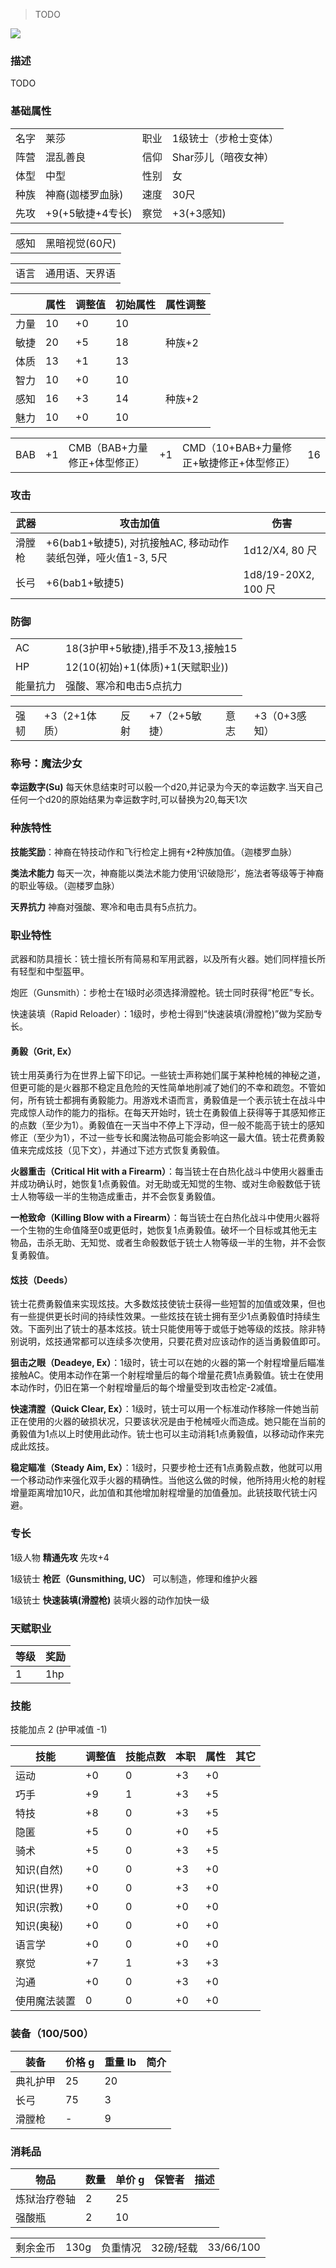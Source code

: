 > TODO

![](../../../res/avatar/莱莎.jpg)

### 描述

TODO

### 基础属性

<table>
  <tr>
      <td>名字</td>
      <td>莱莎</td>
      <td>职业</td>
      <td>1级铳士（步枪士变体）</td>
  </tr>
  <tr>
      <td>阵营</td>
      <td>混乱善良</td>
      <td>信仰</td>
      <td>Shar莎儿（暗夜女神）</td>
  </tr>
  <tr>
      <td>体型</td>
      <td>中型</td>
      <td>性别</td>
      <td>女</td>
  </tr>
  <tr>
      <td>种族</td>
      <td>神裔(迦楼罗血脉)</td>
      <td>速度</td>
      <td>30尺</td>
  </tr>
  <tr>
      <td>先攻</td>
      <td>+9(+5敏捷+4专长)</td>
      <td>察觉</td>
      <td>+3(+3感知)</td>
  </tr>
</table>
<table>
  <tr>
      <td>感知</td>
      <td>黑暗视觉(60尺)</td>
  </tr>
</table>
<table>
    <tr>
        <td>语言</td>
        <td>通用语、天界语</td>
    </tr>
</table>

|      | 属性 | 调整值 | 初始属性 | 属性调整 |
| ---- | ---- | ------ | -------- | -------- |
| 力量 | 10   | +0     | 10       |
| 敏捷 | 20   | +5     | 18       | 种族+2   |
| 体质 | 13   | +1     | 13       |
| 智力 | 10   | +0     | 10       | 
| 感知 | 16   | +3     | 14       | 种族+2   |
| 魅力 | 10   | +0     | 10       | 

<table>
    <tr>
        <td>BAB</td>
        <td>+1</td>
            <td>CMB（BAB+力量修正+体型修正）</td>
        <td>+1</td>
            <td>CMD（10+BAB+力量修正+敏捷修正+体型修正）</td>
        <td>16</td>
    </tr>
</table>

### 攻击

| 武器         | 攻击加值           | 伤害          |
| ------------ | ------------------ | ------------- |
| 滑膛枪 | +6(bab1+敏捷5), 对抗接触AC, 移动动作装纸包弹，哑火值1-3, 5尺    | 1d12/X4, 80 尺 |
| 长弓 | +6(bab1+敏捷5)       | 1d8/19-20X2, 100 尺 |


### 防御

<table>
    <tr>
        <td>AC</td>
        <td>18(3护甲+5敏捷),措手不及13,接触15</td>
    </tr>
    <tr>
        <td>HP</td>
        <td>12(10(初始)+1(体质)+1(天赋职业))</td>
    </tr>
    <tr>
        <td>能量抗力</td>
        <td>强酸、寒冷和电击5点抗力</td>
    </tr>
</table>
<table>
    <tr>
        <td>强韧</td>
        <td>+3（2+1体质）</td>
            <td>反射</td>
        <td>+7（2+5敏捷）</td>
            <td>意志</td>
        <td>+3（0+3感知）</td>
    </tr>
</table>


### 称号：魔法少女

**幸运数字(Su)** 每天休息结束时可以骰一个d20,并记录为今天的幸运数字.当天自己任何一个d20的原始结果为幸运数字时,可以替换为20,每天1次

### 种族特性

**技能奖励**：神裔在特技动作和飞行检定上拥有+2种族加值。（迦楼罗血脉）

**类法术能力** 每天一次，神裔能以类法术能力使用‘识破隐形’，施法者等级等于神裔的职业等级。（迦楼罗血脉）

**天界抗力** 神裔对强酸、寒冷和电击具有5点抗力。


### 职业特性

武器和防具擅长：铳士擅长所有简易和军用武器，以及所有火器。她们同样擅长所有轻型和中型盔甲。

炮匠（Gunsmith）：步枪士在1级时必须选择滑膛枪。铳士同时获得“枪匠”专长。

快速装填（Rapid Reloader）：1级时，步枪士得到“快速装填(滑膛枪)”做为奖励专长。

#### 勇毅（Grit, Ex）
铳士用英勇行为在世界上留下印记。一些铳士声称她们属于某种枪械的神秘之道，但更可能的是火器那不稳定且危险的天性简单地削减了她们的不幸和疏忽。不管如何，所有铳士都拥有勇毅能力。用游戏术语而言，勇毅值是一个表示铳士在战斗中完成惊人动作的能力的指标。在每天开始时，铳士在勇毅值上获得等于其感知修正的点数（至少为1）。勇毅值在一天当中不停上下浮动，但一般不能高于铳士的感知修正（至少为1），不过一些专长和魔法物品可能会影响这一最大值。铳士花费勇毅值来完成炫技（见下文），并通过下述方式恢复勇毅值。

**火器重击（Critical Hit with a Firearm）**：每当铳士在白热化战斗中使用火器重击并成功确认时，她恢复1点勇毅值。对无助或无知觉的生物、或对生命骰数低于铳士人物等级一半的生物造成重击，并不会恢复勇毅值。

**一枪致命（Killing Blow with a Firearm）**：每当铳士在白热化战斗中使用火器将一个生物的生命值降至0或更低时，她恢复1点勇毅值。破坏一个目标或其他无主物品，击杀无助、无知觉、或者生命骰数低于铳士人物等级一半的生物，并不会恢复勇毅值。


#### 炫技（Deeds）
铳士花费勇毅值来实现炫技。大多数炫技使铳士获得一些短暂的加值或效果，但也有一些提供更长时间的持续性效果。一些炫技在铳士拥有至少1点勇毅值时持续生效。下面列出了铳士的基本炫技。铳士只能使用等于或低于她等级的炫技。除非特别说明，炫技通常都可以连续多次使用，只要花费对应该动作的适当勇毅值即可。

**狙击之眼（Deadeye, Ex）**：1级时，铳士可以在她的火器的第一个射程增量后瞄准接触AC。使用本动作在第一个射程增量后的每个增量花费1点勇毅值。铳士在使用本动作时，仍旧在第一个射程增量后的每个增量受到攻击检定-2减值。

**快速清膛（Quick Clear, Ex）**：1级时，铳士可以用一个标准动作移除一件她当前正在使用的火器的破损状况，只要该状况是由于枪械哑火而造成。她只能在当前的勇毅值为1点以上时使用此动作。铳士也可以主动消耗1点勇毅值，以移动动作来完成此炫技。

**稳定瞄准（Steady Aim, Ex）**：1级时，只要步枪士还有1点勇毅点数，他就可以用一个移动动作来强化双手火器的精确性。当他这么做的时候，他所持用火枪的射程增量距离增加10尺，此加值和其他增加射程增量的加值叠加。此铳技取代铳士闪避。

### 专长

1级人物 **精通先攻** 先攻+4

1级铳士 **枪匠（Gunsmithing, UC）** 可以制造，修理和维护火器

1级铳士 **快速装填(滑膛枪)** 装填火器的动作加快一级


### 天赋职业
| 等级         | 奖励          |
| --- | ------------------ |
| 1 | 1hp |


### 技能

技能加点 2 (护甲减值 -1)

| 技能       | 调整值 | 技能点数 | 本职 | 属性 | 其它     |
| ---------- | ------ | -------- | ---- | ---- | -------- |
| 运动         | +0     | 0        | +3   | +0 |
| 巧手         | +9     | 1        | +3   | +5   |
| 特技         | +8     | 0        | +3   | +5   |
| 隐匿         | +5     | 0        | +0   | +5   |
| 骑术         | +5     | 0        | +3   | +5   |
| 知识(自然) | +0     | 0        | +3   | +0   |
| 知识(世界) | +0     | 0        | +3   | +0   |
| 知识(宗教) | +0     | 0        | +0   | +0   |
| 知识(奥秘) | +0     | 0        | +0   | +0   |
| 语言学      | +0     | 0        | +0   | +0   |
| 察觉         | +7     | 1        | +3   | +3   | 
| 沟通         | +0     | 0        | +3   | +0   | 
| 使用魔法装置 | 0     | 0        | +0   | +0 |


### 装备（100/500）
| 装备         | 价格 g | 重量 lb | 简介 |
| ------------ | ------ | ------- | ---- |
| 典礼护甲 | 25    | 20      |
| 长弓 | 75    | 3       |
| 滑膛枪 | -    | 9       |

### 消耗品
| 物品           | 数量 | 单价 g | 保管者 | 描述 |
| -------------- | ---- | ---- | ---- | ---- |
| 炼狱治疗卷轴   | 2    | 25    | 
| 强酸瓶 | 2  | 10    | 

<table>
    <tr>
	<td>剩余金币</td>
        <td>130g</td>
	<td>负重情况</td>
        <td>32磅/轻载</td>
	<td>33/66/100</td>
    </tr>
</table>

